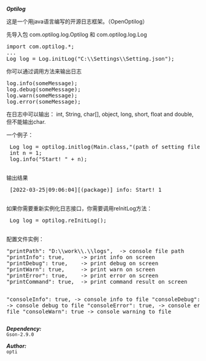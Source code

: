 **_Optilog_**

这是一个用java语言编写的开源日志框架。（OpenOptilog）
<p>
先导入包 com.optilog.log.Optilog 和 com.optilog.log.Log
<pre>
import com.optilog.*;
...
Log log = Log.initLog("C:\\Settings\\Setting.json");
</pre>
你可以通过调用方法来输出日志
<pre>
log.info(someMessage);
log.debug(someMessage);
log.warn(someMessage);
log.error(someMessage);
</pre>
在日志中可以输出： int,
String,
char[],
object,
long,
short,
float and double,
但不能输出char.
 <p>
 一个例子：
 <pre>
 Log log = optilog.initlog(Main.class,"(path of setting file .json,if haven't,make it blank)");
 int n = 1;
 log.info("Start! " + n);
 </pre>
 输出结果
 <pre>
 [2022-03-25|09:06:04][(package)] info: Start! 1
 </pre>
 如果你需要重新实例化日志接口，你需要调用reInitLog方法：
 <pre>
 Log log = optilog.reInitLog();
 </pre>
 <p>
 配置文件实例：
 <pre>
"printPath": "D:\\work\\.\\logs",  -> console file path
"printInfo": true,     -> print info on screen
"printDebug": true,    -> print debug on screen
"printWarn": true,     -> print warn on screen
"printError": true,    -> print error on screen
"printCommand": true,  -> print command result on screen

"consoleInfo": true, -> console info to file
"consoleDebug": true, -> console debug to file
"consoleError": true, -> console error to file
"consoleWarn": true -> console warning to file
</pre>

**_Dependency:_**
\
`Gson-2.9.0`

_**Author:**_
\
`opti`